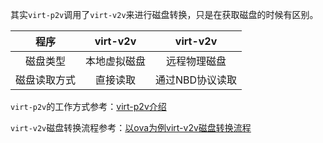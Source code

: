 其实`virt-p2v`调用了`virt-v2v`来进行磁盘转换，只是在获取磁盘的时候有区别。

|     程序     |   virt-v2v   |    virt-v2v     |
| :----------: | :----------: | :-------------: |
|   磁盘类型   | 本地虚拟磁盘 |  远程物理磁盘   |
| 磁盘读取方式 |   直接读取   | 通过NBD协议读取 |

`virt-p2v`的工作方式参考：[virt-p2v介绍](virt-p2v介绍.md)

`virt-v2v`磁盘转换流程参考：[以ova为例virt-v2v磁盘转换流程](以ova为例virt-v2v磁盘转换流程.md)

